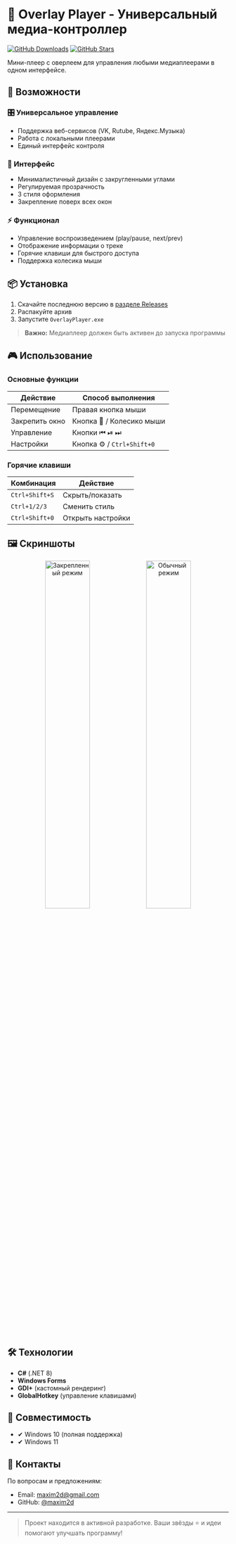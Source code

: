 # 🎵 Overlay Player - Универсальный медиа-контроллер

[![GitHub Downloads](https://img.shields.io/github/downloads/maxim2d/Overlay_Player/total?style=for-the-badge)](https://github.com/maxim2d/Overlay_Player/releases)
[![GitHub Stars](https://img.shields.io/github/stars/maxim2d/Overlay_Player?style=for-the-badge)](https://github.com/maxim2d/Overlay_Player/stargazers)

Мини-плеер с оверлеем для управления любыми медиаплеерами в одном интерфейсе.

## 🌟 Возможности

### 🎛️ Универсальное управление
- Поддержка веб-сервисов (VK, Rutube, Яндекс.Музыка)
- Работа с локальными плеерами
- Единый интерфейс контроля

### 🎨 Интерфейс
- Минималистичный дизайн с закругленными углами
- Регулируемая прозрачность
- 3 стиля оформления
- Закрепление поверх всех окон

### ⚡ Функционал
- Управление воспроизведением (play/pause, next/prev)
- Отображение информации о треке
- Горячие клавиши для быстрого доступа
- Поддержка колесика мыши

## 📦 Установка
1. Скачайте последнюю версию в [разделе Releases](https://github.com/maxim2d/Overlay_Player/releases)
2. Распакуйте архив
3. Запустите `OverlayPlayer.exe`

> **Важно:** Медиаплеер должен быть активен до запуска программы

## 🎮 Использование

### Основные функции
| Действие | Способ выполнения |
|----------|-------------------|
| Перемещение | Правая кнопка мыши |
| Закрепить окно | Кнопка 📌 / Колесико мыши |
| Управление | Кнопки ⏮ ⏯ ⏭ |
| Настройки | Кнопка ⚙️ / `Ctrl+Shift+0` |

### Горячие клавиши
| Комбинация | Действие |
|------------|----------|
| `Ctrl+Shift+S` | Скрыть/показать |
| `Ctrl+1/2/3` | Сменить стиль |
| `Ctrl+Shift+0` | Открыть настройки |

## 🖼️ Скриншоты
<div align="center">
  <img src="https://github.com/user-attachments/assets/fb93c86b-43e2-4ff9-94fa-2f4fac9c7c44" width="45%" alt="Закрепленный режим">
  <img src="https://github.com/user-attachments/assets/2939fa6f-bc8a-4c03-bc5e-16105da44bf7" width="45%" alt="Обычный режим">
</div>

## 🛠️ Технологии
- **C#** (.NET 8)
- **Windows Forms**
- **GDI+** (кастомный рендеринг)
- **GlobalHotkey** (управление клавишами)

## 📌 Совместимость
- ✔ Windows 10 (полная поддержка)
- ✔ Windows 11 

## 🤝 Контакты
По вопросам и предложениям:
- Email: [maxim2d@gmail.com](mailto:maxim2d@gmail.com)
- GitHub: [@maxim2d](https://github.com/maxim2d)

---

> Проект находится в активной разработке. Ваши звёзды ⭐ и идеи помогают улучшать программу!

